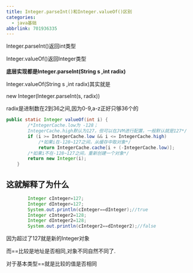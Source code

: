 ```yaml
---
title: Integer.parseInt()和Integer.valueOf()区别
categories:
  - java基础
abbrlink: 701936335
---
```



Integer.parseInt()返回int类型

Integer.valueOf()返回Integer类型

<!--more-->

**底层实现都是Integer.parseInt(String s ,int radix)**

Integer.valueOf(String s ,int radix)其实就是

new Integer(Integer.parseInt(s, radix))

radix是进制数在2到36之间,因为0-9,a-z正好只够36个的

```java
public static Integer valueOf(int i) {
        /*IntegerCache.low为 -128；
        IntegerCache.high默认为127，但可以在JVM进行配置，一般默认就是127*/
        if (i >= IntegerCache.low && i <= IntegerCache.high)
            /*如果i在-128~127之间，从缓存中取对象*/
            return IntegerCache.cache[i + (-IntegerCache.low)];
        /*如果i不在-128~127之间，重新创建一个对象*/
        return new Integer(i);
    }
```

## 这就解释了为什么

```java
        Integer cInteger=127;
		Integer dInteger=127;
		System.out.println(cInteger==dInteger);//true
		Integer cInteger2=128;
		Integer dInteger2=128;
		System.out.println(cInteger2==dInteger2);//false
```

因为超过了127就是新的Integer对象

而==比较是地址是否相同,对象不同自然不同了.

对于基本类型==就是比较的值是否相同














